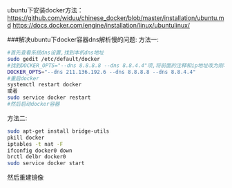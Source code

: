 ubuntu下安装docker方法：
https://github.com/widuu/chinese_docker/blob/master/installation/ubuntu.md
https://docs.docker.com/engine/installation/linux/ubuntulinux/

###解决ubuntu下docker容器dns解析慢的问题:
方法一:
```sh
#首先查看系统dns设置,找到本机dns地址
sudo gedit /etc/default/docker
#找到DOCKER_OPTS="--dns 8.8.8.8 --dns 8.8.4.4"项,将前面的注释和ip地址改为刚才查看到的dns地址.
DOCKER_OPTS="--dns 211.136.192.6 --dns 8.8.8.8 --dns 8.8.4.4"
#重启docker
systemctl restart docker
或者
sudo service docker restart
#然后启动docker容器
```

方法二:
```sh
sudo apt-get install bridge-utils
pkill docker
iptables -t nat -F
ifconfig docker0 down
brctl delbr docker0
sudo service docker start
```
然后重建镜像